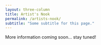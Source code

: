 ```yaml
---
layout: three-column
title: Artist's Nook
permalink: /artists-nook/
subtitle: "Some subtitle for this page."
---
```


More information coming soon… stay tuned!
